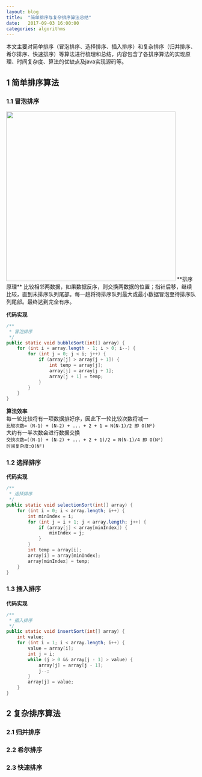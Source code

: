 ```yaml
---
layout: blog
title:  "简单排序与复杂排序算法总结"
date:   2017-09-03 16:00:00
categories: algorithms
---
```

本文主要对简单排序（冒泡排序、选择排序、插入排序）和复杂排序（归并排序、希尔排序、快速排序）等算法进行梳理和总结，内容包含了各排序算法的实现原理、时间复杂度、算法的优缺点及java实现源码等。
<!--more-->

## 1 简单排序算法

### 1.1 冒泡排序
<img src="{{ site.url }}/images/sort algorithms_bubble.jpg" width="450" />  
**排序原理**  
比较相邻两数据，如果数据反序，则交换两数据的位置；指针后移，继续比较，直到未排序队列尾部。每一趟将待排序队列最大或最小数据冒泡至待排序队列尾部。最终达到完全有序。  

**代码实现**  
```java
/**
 * 冒泡排序
 */
public static void bubbleSort(int[] array) {
	for (int i = array.length - 1; i > 0; i--) {
		for (int j = 0; j < i; j++) {
			if (array[j] > array[j + 1]) {
				int temp = array[j];
				array[j] = array[j + 1];
				array[j + 1] = temp;
			}
		}
	}
}
```

**算法效率**  
每一轮比较将有一项数据排好序，因此下一轮比较次数将减一  
`比较次数= (N-1) + (N-2) + ... + 2 + 1 = N(N-1)/2 即 O(N²)`  
大约有一半次数会进行数据交换  
`交换次数=((N-1) + (N-2) + ... + 2 + 1)/2 = N(N-1)/4 即 O(N²)`  
`时间复杂度:O(N²)`

### 1.2 选择排序

**代码实现**  
```java
/**
 * 选择排序
 */
public static void selectionSort(int[] array) {
	for (int i = 0; i < array.length; i++) {
		int minIndex = i;
		for (int j = i + 1; j < array.length; j++) {
			if (array[j] < array[minIndex]) {
				minIndex = j;
			}
		}
		int temp = array[i];
		array[i] = array[minIndex];
		array[minIndex] = temp;
	}
}
```

### 1.3 插入排序

**代码实现**  
```java
/**
 * 插入排序
 */
public static void insertSort(int[] array) {
	int value;
	for (int i = 1; i < array.length; i++) {
		value = array[i];
		int j = i;
		while (j > 0 && array[j - 1] > value) {
			array[j] = array[j - 1];
			j--;
		}
		array[j] = value;
	}
}

```

## 2 复杂排序算法

### 2.1 归并排序

### 2.2 希尔排序

### 2.3 快速排序
